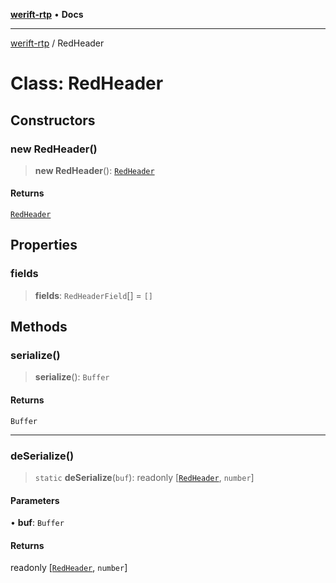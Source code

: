 [**werift-rtp**](../README.md) • **Docs**

***

[werift-rtp](../globals.md) / RedHeader

# Class: RedHeader

## Constructors

### new RedHeader()

> **new RedHeader**(): [`RedHeader`](RedHeader.md)

#### Returns

[`RedHeader`](RedHeader.md)

## Properties

### fields

> **fields**: `RedHeaderField`[] = `[]`

## Methods

### serialize()

> **serialize**(): `Buffer`

#### Returns

`Buffer`

***

### deSerialize()

> `static` **deSerialize**(`buf`): readonly [[`RedHeader`](RedHeader.md), `number`]

#### Parameters

• **buf**: `Buffer`

#### Returns

readonly [[`RedHeader`](RedHeader.md), `number`]
